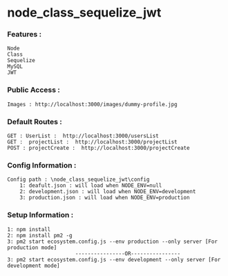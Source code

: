 # node_class_sequelize_jwt

### Features :
    Node
    Class
    Sequelize
    MySQL
    JWT

### Public Access :  
    Images : http://localhost:3000/images/dummy-profile.jpg
    
### Default Routes :
    GET : UserList :  http://localhost:3000/usersList
    GET :  projectList :  http://localhost:3000/projectList
    POST : projectCreate :  http://localhost:3000/projectCreate
    
### Config Information :
    Config path : \node_class_sequelize_jwt\config
        1: deafult.json : will load when NODE_ENV=null
        2: development.json : will load when NODE_ENV=development
        3: production.json : will load when NODE_ENV=production
    
### Setup Information :
    1: npm install
    2: npm install pm2 -g
    3: pm2 start ecosystem.config.js --env production --only server [For production mode]
                          ----------------OR----------------
    3: pm2 start ecosystem.config.js --env development --only server [For development mode]
 
    
    